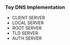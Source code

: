 <h3>Toy DNS Implementation</h3>

<ul>
  <li>CLIENT SERVER</li>
  <li>LOCAL SERVER</li>
  <li>ROOT SERVER</li>
  <li>TLD SERVER</li>
  <li>AUTH SERVER</li>
</ul>
